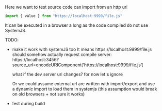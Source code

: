 Here we want to test source code can import from an http url

```js
import { value } from "https://localhost:9999/file.js"
```

It can be executed in a browser a long as the code compiled do not use SystemJS.

TODO:

- make it work with systemJS too
  It means https://localhost:9999/file.js should somehow actually request compile server: https://localhost:3456?source_url=encodeURIComponent('https://localhost:9999/file.js')

  what if the dev server url changes? for now let's ignore

  Or we could assume external url are written with import/export and use
  a dynamic import to load them in systemjs (this assumption would break on old browsers + not sure it works)

- test during build
